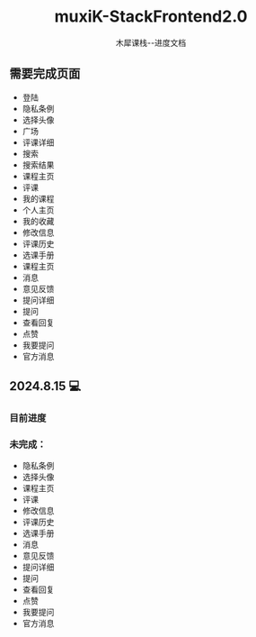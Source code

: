 <div align="center">
<h1 align="center">muxiK-StackFrontend2.0</h1>

木犀课栈--进度文档

</div>

## 需要完成页面
- 登陆
- 隐私条例
- 选择头像
- 广场
- 评课详细
- 搜索
- 搜索结果
- 课程主页
- 评课
- 我的课程
- 个人主页
- 我的收藏
- 修改信息
- 评课历史
- 选课手册
- 课程主页
- 消息
- 意见反馈
- 提问详细
- 提问
- 查看回复
- 点赞
- 我要提问
- 官方消息


## 2024.8.15 :computer:
### 目前进度
### 未完成：
- 隐私条例
- 选择头像
- 课程主页
- 评课
- 修改信息
- 评课历史
- 选课手册
- 消息
- 意见反馈
- 提问详细
- 提问
- 查看回复
- 点赞
- 我要提问
- 官方消息

